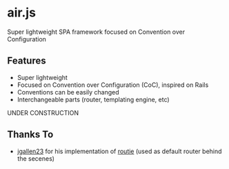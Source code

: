 air.js
======

Super lightweight SPA framework focused on Convention over Configuration

## Features

- Super lightweight
- Focused on Convention over Configuration (CoC), inspired on Rails
- Conventions can be easily changed
- Interchangeable parts (router, templating engine, etc)

UNDER CONSTRUCTION

## Thanks To

- [jgallen23](https://github.com/jgallen23/) for his implementation of [routie](https://github.com/jgallen23/routie) (used as default router behind the secenes)